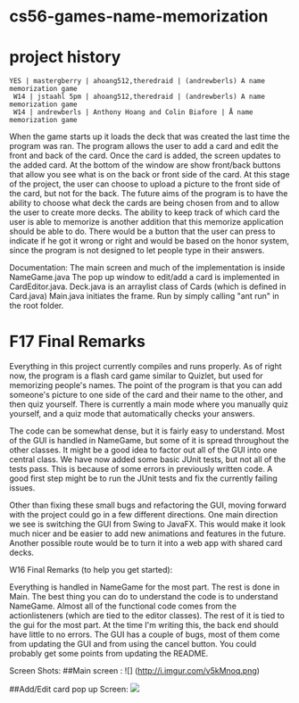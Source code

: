 # cs56-games-name-memorization


project history
===============
```
YES | mastergberry | ahoang512,theredraid | (andrewberls) A name memorization game
 W14 | jstaahl 5pm | ahoang512,theredraid | (andrewberls) A name memorization game
 W14 | andrewberls | Anthony Hoang and Colin Biafore | Å name memorization game
```




 When the game starts up it loads the deck that was created the last time the program was ran.
 The program allows the user to add a card and edit the front and back of the card. Once
 the card is added, the screen updates to the added card. At the bottom of the window are show
 front/back buttons that allow you see what is on the back or front side of the card. At this
 stage of the project, the user can choose to upload a picture to the front side of the card,
 but not for the back. The future aims of the program is to have the ability to choose what deck
 the cards are being chosen from and to allow the user to create more decks. The ability to keep
 track of which card the user is able to  memorize is another addition that this memorize application
 should be able to do. There would be a button that the user can press to indicate if he got it wrong
 or right and would be based on the honor system, since the program is not designed to let people type
 in their answers.

Documentation:
	The main screen and much of the implementation is inside NameGame.java
	The pop up window to edit/add a card is implemented in CardEditor.java.
	Deck.java is an arraylist class of Cards (which is defined in Card.java)
	Main.java initiates the frame.
	Run by simply calling "ant run" in the root folder.
	

# F17 Final Remarks

Everything in this project currently compiles and runs properly. As of right now, the program is a flash card game similar to Quizlet, but used for memorizing people's names. The point of the program is that you can add someone's picture to one side of the card and their name to the other, and then quiz yourself. There is currently a main mode where you manually quiz yourself, and a quiz mode that automatically checks your answers. 

The code can be somewhat dense, but it is fairly easy to understand. Most of the GUI is handled in NameGame, but some of it is spread throughout the other classes. It might be a good idea to factor out all of the GUI into one central class. We have now added some basic JUnit tests, but not all of the tests pass. This is because of some errors in previously written code. A good first step might be to run the JUnit tests and fix the currently failing issues.

Other than fixing these small bugs and refactoring the GUI, moving forward with the project could go in a few different directions. One main direction we see is switching the GUI from Swing to JavaFX. This would make it look much nicer and be easier to add new animations and features in the future. Another possible route would be to turn it into a web app with shared card decks.




W16 Final Remarks (to help you get started):

Everything is handled in NameGame for the most part. The rest is done in Main. The best thing you can do to understand the code is to understand NameGame. Almost all of the functional code comes from the actionlisteners (which are tied to the editor classes). The rest of it is tied to the gui for the most part. At the time I'm writing this, the back end should have little to no errors. The GUI has a couple of bugs, most of them come from updating the GUI and from using the cancel button. You could probably get some points from updating the README.


	
Screen Shots:
##Main screen :
![] (http://i.imgur.com/v5kMnoq.png)

##Add/Edit card pop up Screen:
![](http://i.imgur.com/ImPA0L4.png)
